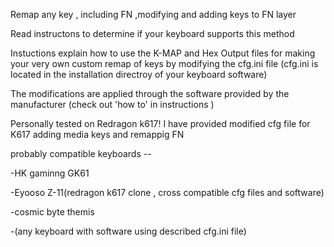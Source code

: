 Remap any key , including FN ,modifying and adding keys to  FN layer 

Read instructons to determine if your keyboard supports this method

Instuctions explain how to use the K-MAP and Hex Output files for
making your very own custom remap of keys by modifying the cfg.ini file
(cfg.ini is located in the installation directroy of your keyboard software)

The modifications are applied through the software provided 
by the manufacturer (check out 'how to' in instructions )

Personally tested on Redragon k617!
I have provided modified cfg file for K617 adding 
media keys and remappig FN 

probably compatible keyboards --

 -HK gaminng GK61
 
 -Eyooso Z-11(redragon k617 clone , cross compatible  cfg files and software)
 
 -cosmic  byte themis 
 
 -(any keyboard with software using described cfg.ini file)

